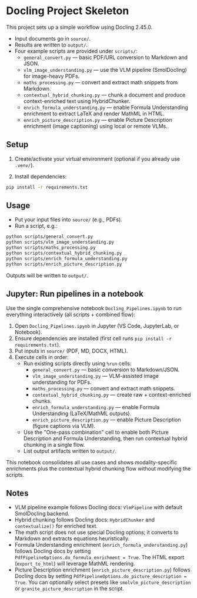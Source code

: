 # Docling Project Skeleton

This project sets up a simple workflow using Docling 2.45.0.

- Input documents go in `source/`.
- Results are written to `output/`.
- Four example scripts are provided under `scripts/`:
  - `general_convert.py` — basic PDF/URL conversion to Markdown and JSON.
  - `vlm_image_understanding.py` — use the VLM pipeline (SmolDocling) for image-heavy PDFs.
  - `maths_processing.py` — convert and extract math snippets from Markdown.
  - `contextual_hybrid_chunking.py` — chunk a document and produce context-enriched text using HybridChunker.
  - `enrich_formula_understanding.py` — enable Formula Understanding enrichment to extract LaTeX and render MathML in HTML.
  - `enrich_picture_description.py` — enable Picture Description enrichment (image captioning) using local or remote VLMs.

## Setup

1) Create/activate your virtual environment (optional if you already use `.venv/`).

2) Install dependencies:

```bash
pip install -r requirements.txt
```

## Usage

- Put your input files into `source/` (e.g., PDFs).
- Run a script, e.g.:

```bash
python scripts/general_convert.py
python scripts/vlm_image_understanding.py
python scripts/maths_processing.py
python scripts/contextual_hybrid_chunking.py
python scripts/enrich_formula_understanding.py
python scripts/enrich_picture_description.py
```

Outputs will be written to `output/`.

## Jupyter: Run pipelines in a notebook

Use the single comprehensive notebook `Docling_Pipelines.ipynb` to run everything interactively (all scripts + combined flow):

1) Open `Docling_Pipelines.ipynb` in Jupyter (VS Code, JupyterLab, or Notebook).
2) Ensure dependencies are installed (first cell runs `pip install -r requirements.txt`).
3) Put inputs in `source/` (PDF, MD, DOCX, HTML).
4) Execute cells in order:
   - Run existing scripts directly using `%run` cells:
     - `general_convert.py` — basic conversion to Markdown/JSON.
     - `vlm_image_understanding.py` — VLM-assisted image understanding for PDFs.
     - `maths_processing.py` — convert and extract math snippets.
     - `contextual_hybrid_chunking.py` — create raw + context-enriched chunks.
     - `enrich_formula_understanding.py` — enable Formula Understanding (LaTeX/MathML outputs).
     - `enrich_picture_description.py` — enable Picture Description (figure captions via VLM).
   - Use the "One-pass combination" cell to enable both Picture Description and Formula Understanding, then run contextual hybrid chunking in a single flow.
   - List output artifacts written to `output/`.

This notebook consolidates all use cases and shows modality-specific enrichments plus the contextual hybrid chunking flow without modifying the scripts.

## Notes

- VLM pipeline example follows Docling docs: `VlmPipeline` with default SmolDocling backend.
- Hybrid chunking follows Docling docs: `HybridChunker` and `contextualize()` for enriched text.
- The math script does not use special Docling options; it converts to Markdown and extracts equations heuristically.
 - Formula Understanding enrichment (`enrich_formula_understanding.py`) follows Docling docs by setting `PdfPipelineOptions.do_formula_enrichment = True`. The HTML export (`export_to_html`) will leverage MathML rendering.
 - Picture Description enrichment (`enrich_picture_description.py`) follows Docling docs by setting `PdfPipelineOptions.do_picture_description = True`. You can optionally select presets like `smolvlm_picture_description` or `granite_picture_description` in the script.
